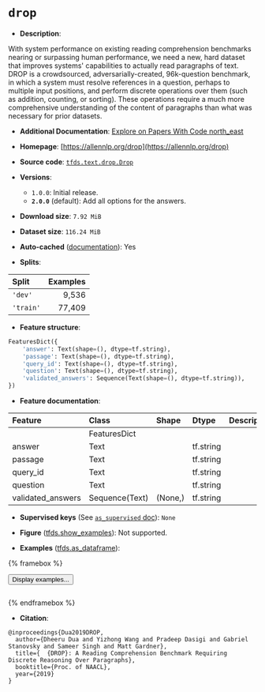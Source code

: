 <div itemscope itemtype="http://schema.org/Dataset">
  <div itemscope itemprop="includedInDataCatalog" itemtype="http://schema.org/DataCatalog">
    <meta itemprop="name" content="TensorFlow Datasets" />
  </div>
  <meta itemprop="name" content="drop" />
  <meta itemprop="description" content="With system performance on existing reading comprehension benchmarks nearing or&#10;surpassing human performance, we need a new, hard dataset that improves systems&#x27;&#10;capabilities to actually read paragraphs of text. DROP is a crowdsourced,&#10;adversarially-created, 96k-question benchmark, in which a system must resolve&#10;references in a question, perhaps to multiple input positions, and perform&#10;discrete operations over them (such as addition, counting, or sorting). These&#10;operations require a much more comprehensive understanding of the content of&#10;paragraphs than what was necessary for prior datasets.&#10;&#10;To use this dataset:&#10;&#10;```python&#10;import tensorflow_datasets as tfds&#10;&#10;ds = tfds.load(&#x27;drop&#x27;, split=&#x27;train&#x27;)&#10;for ex in ds.take(4):&#10;  print(ex)&#10;```&#10;&#10;See [the guide](https://www.tensorflow.org/datasets/overview) for more&#10;informations on [tensorflow_datasets](https://www.tensorflow.org/datasets).&#10;&#10;" />
  <meta itemprop="url" content="https://www.tensorflow.org/datasets/catalog/drop" />
  <meta itemprop="sameAs" content="https://allennlp.org/drop" />
  <meta itemprop="citation" content="@inproceedings{Dua2019DROP,&#10;  author={Dheeru Dua and Yizhong Wang and Pradeep Dasigi and Gabriel Stanovsky and Sameer Singh and Matt Gardner},&#10;  title={  {DROP}: A Reading Comprehension Benchmark Requiring Discrete Reasoning Over Paragraphs},&#10;  booktitle={Proc. of NAACL},&#10;  year={2019}&#10;}" />
</div>

# `drop`


*   **Description**:

With system performance on existing reading comprehension benchmarks nearing or
surpassing human performance, we need a new, hard dataset that improves systems'
capabilities to actually read paragraphs of text. DROP is a crowdsourced,
adversarially-created, 96k-question benchmark, in which a system must resolve
references in a question, perhaps to multiple input positions, and perform
discrete operations over them (such as addition, counting, or sorting). These
operations require a much more comprehensive understanding of the content of
paragraphs than what was necessary for prior datasets.

*   **Additional Documentation**:
    <a class="button button-with-icon" href="https://paperswithcode.com/dataset/drop">
    Explore on Papers With Code
    <span class="material-icons icon-after" aria-hidden="true"> north_east
    </span> </a>

*   **Homepage**: [https://allennlp.org/drop](https://allennlp.org/drop)

*   **Source code**:
    [`tfds.text.drop.Drop`](https://github.com/tensorflow/datasets/tree/master/tensorflow_datasets/text/drop/drop.py)

*   **Versions**:

    *   `1.0.0`: Initial release.
    *   **`2.0.0`** (default): Add all options for the answers.

*   **Download size**: `7.92 MiB`

*   **Dataset size**: `116.24 MiB`

*   **Auto-cached**
    ([documentation](https://www.tensorflow.org/datasets/performances#auto-caching)):
    Yes

*   **Splits**:

Split     | Examples
:-------- | -------:
`'dev'`   | 9,536
`'train'` | 77,409

*   **Feature structure**:

```python
FeaturesDict({
    'answer': Text(shape=(), dtype=tf.string),
    'passage': Text(shape=(), dtype=tf.string),
    'query_id': Text(shape=(), dtype=tf.string),
    'question': Text(shape=(), dtype=tf.string),
    'validated_answers': Sequence(Text(shape=(), dtype=tf.string)),
})
```

*   **Feature documentation**:

Feature           | Class          | Shape   | Dtype     | Description
:---------------- | :------------- | :------ | :-------- | :----------
                  | FeaturesDict   |         |           |
answer            | Text           |         | tf.string |
passage           | Text           |         | tf.string |
query_id          | Text           |         | tf.string |
question          | Text           |         | tf.string |
validated_answers | Sequence(Text) | (None,) | tf.string |

*   **Supervised keys** (See
    [`as_supervised` doc](https://www.tensorflow.org/datasets/api_docs/python/tfds/load#args)):
    `None`

*   **Figure**
    ([tfds.show_examples](https://www.tensorflow.org/datasets/api_docs/python/tfds/visualization/show_examples)):
    Not supported.

*   **Examples**
    ([tfds.as_dataframe](https://www.tensorflow.org/datasets/api_docs/python/tfds/as_dataframe)):

<!-- mdformat off(HTML should not be auto-formatted) -->

{% framebox %}

<button id="displaydataframe">Display examples...</button>
<div id="dataframecontent" style="overflow-x:auto"></div>
<script>
const url = "https://storage.googleapis.com/tfds-data/visualization/dataframe/drop-2.0.0.html";
const dataButton = document.getElementById('displaydataframe');
dataButton.addEventListener('click', async () => {
  // Disable the button after clicking (dataframe loaded only once).
  dataButton.disabled = true;

  const contentPane = document.getElementById('dataframecontent');
  try {
    const response = await fetch(url);
    // Error response codes don't throw an error, so force an error to show
    // the error message.
    if (!response.ok) throw Error(response.statusText);

    const data = await response.text();
    contentPane.innerHTML = data;
  } catch (e) {
    contentPane.innerHTML =
        'Error loading examples. If the error persist, please open '
        + 'a new issue.';
  }
});
</script>

{% endframebox %}

<!-- mdformat on -->

*   **Citation**:

```
@inproceedings{Dua2019DROP,
  author={Dheeru Dua and Yizhong Wang and Pradeep Dasigi and Gabriel Stanovsky and Sameer Singh and Matt Gardner},
  title={  {DROP}: A Reading Comprehension Benchmark Requiring Discrete Reasoning Over Paragraphs},
  booktitle={Proc. of NAACL},
  year={2019}
}
```

